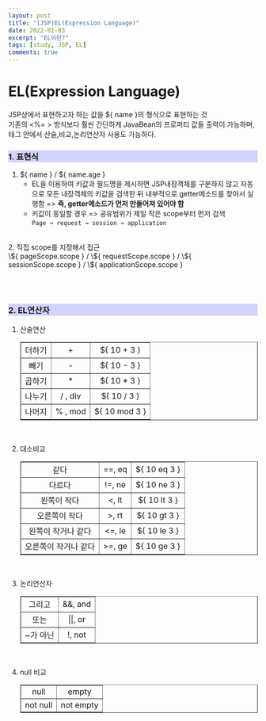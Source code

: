 ```yaml
---
layout: post
title: "[JSP]EL(Expression Language)"
date: 2022-01-03
excerpt: "EL이란?"
tags: [study, JSP, EL]
comments: true
---
```


<style>
	h3, table th{background-color:#D2D2FF;}
</style>

<h1> EL(Expression Language) </h1>
 JSP상에서 표현하고자 하는 값을 ${ name }의 형식으로 표현하는 것 <br>
 기존의 &lt;%= &gt; 방식보다 훨씬 간단하게 JavaBean의 프로퍼티 값들 출력이 가능하며, 태그 안에서 산술,비교,논리연산자 사용도 가능하다.
 
 <h3> 1. 표현식 </h3>

 1. \${ name } / ${ name.age }
	- EL을 이용하여 키값과 필드명을 제시하면 JSP내장객체를 구분하지 않고 자동으로 모든 내장객체의 키값을 검색한 뒤 내부적으로 getter메소드를 찾아서 실행함 => **즉, getter메소드가 먼저 만들어져 있어야 함**<br>
	- 키값이 동일할 경우 => 공유범위가 제일 작은 scope부터 먼저 검색<br>```Page → request → session → application```
 <br>
 2. 직접 scope를 지정해서 접근<br>
 	\${ pageScope.scope } / \${ requestScope.scope } /  \${ sessionScope.scope } / \${ applicationScope.scope }

<br><br>

<h3> 2. EL연산자 </h3>

 1. 산술연산<br>
	<table border="1px solid gray">
		<tr align="center">
			<td>더하기</td>
			<td>+</td>
			<td>${ 10 + 3 }</td>
		</tr>
		<tr align="center">
			<td>빼기</td>
			<td>-</td>
			<td>${ 10 - 3 }</td>
		</tr>
		<tr align="center">
			<td>곱하기</td>
			<td>*</td>
			<td>${ 10 * 3 }</td>
		</tr>
		<tr align="center">
			<td>나누기</td>
			<td>/ , div</td>
			<td>${ 10 / 3 }</td>
		</tr>
		<tr align="center">
			<td>나머지</td>
			<td>% , mod</td>
			<td>${ 10 mod 3 }</td>
		</tr>
	</table>
	<br>

 2. 대소비교<br>
	<table border="1px solid gray">
		<tr align="center">
			<td>같다</td>
			<td>==, eq</td>
			<td>${ 10 eq 3 }</td>
		</tr>
		<tr align="center">
			<td>다르다</td>
			<td>!=, ne</td>
			<td>${ 10 ne 3 }</td>
		</tr>
		<tr align="center">
			<td>왼쪽이 작다</td>
			<td><, lt </td>
			<td>${ 10 lt 3 }</td>
		</tr>
		<tr align="center">
			<td>오른쪽이 작다</td>
			<td>>, rt</td>
			<td>${ 10 gt 3 }</td>
		</tr>
		<tr align="center">
			<td>왼쪽이 작거나 같다</td>
			<td><=, le</td>
			<td>${ 10 le 3 }</td>
		</tr>
		<tr align="center">
			<td>오른쪽이 작거나 같다</td>
			<td>>=, ge</td>
			<td>${ 10 ge 3 }</td>
		</tr>
	</table>
	<br>
 
 3. 논리연산자<br>
	<table border="1px solid gray">
		<tr align="center">
			<td>그리고</td>
			<td>&&, and</td>
		</tr>
		<tr align="center">
			<td>또는</td>
			<td>||, or</td>
		</tr>
		<tr align="center">
			<td>~가 아닌</td>
			<td>!, not</td>
		</tr>
	</table>
	<br>

 4. null 비교<br>
	<table border="1px solid gray">
		<tr align="center">
			<td>null</td>
			<td>empty</td>
		</tr>
		<tr align="center">
			<td>not null</td>
			<td>not empty</td>
		</tr>
	</table>
<br><br>
